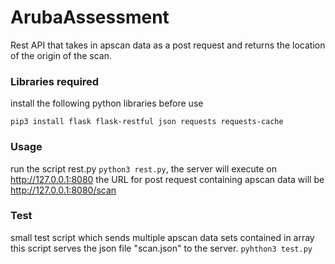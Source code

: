 # ArubaAssessment
Rest API that takes in apscan data as a post request and returns the location of the origin of the scan.

### Libraries required
install the following python libraries before use

`pip3 install flask flask-restful json requests requests-cache`

### Usage
run the script rest.py `python3 rest.py`, the server will execute on http://127.0.0.1:8080 the URL for post request containing apscan data will be http://127.0.0.1:8080/scan

### Test
small test script which sends multiple apscan data sets contained in array this script serves the json file "scan.json" to the server. `pyhthon3 test.py`